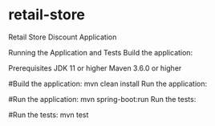 # retail-store

Retail Store Discount Application

Running the Application and Tests Build the application:

Prerequisites JDK 11 or higher Maven 3.6.0 or higher

#Build the application:
mvn clean install Run the application:

#Run the application:
mvn spring-boot:run Run the tests:

#Run the tests:
mvn test
